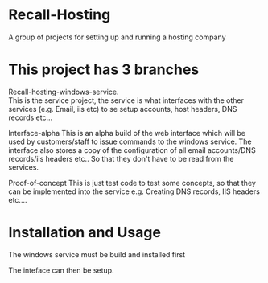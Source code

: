 Recall-Hosting
==============

A group of projects for setting up and running a hosting company

This project has 3 branches
===========================

Recall-hosting-windows-service.  
This is the service project, the service is what interfaces with the other services (e.g. Email, iis etc) to se setup accounts, host headers, DNS records etc...

Interface-alpha
This is an alpha build of the web interface which will be used by customers/staff to issue commands to the windows service.
The interface also stores a copy of the configuration of all email accounts/DNS records/iis headers etc.. So that they don't have to be read from the services.

Proof-of-concept
This is just test code to test some concepts, so that they can be implemented into the service e.g. Creating DNS records, IIS headers etc....


Installation and Usage
======================

The windows service must be build and installed first

The inteface can then be setup.


